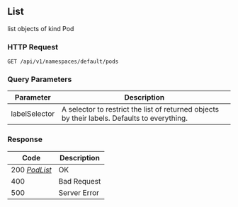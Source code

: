 List
---------------------------------
list objects of kind Pod

### HTTP Request

`GET /api/v1/namespaces/default/pods`

### Query Parameters

| Parameter | Description |
| --- | --- |
| labelSelector | A selector to restrict the list of returned objects by their labels. Defaults to everything. |

### Response

| Code | Description |
| --- | --- |
| 200 _[PodList](#podlist)_ | OK |
| 400 | Bad Request |
| 500 | Server Error |
